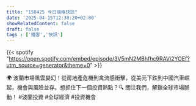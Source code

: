 ```yaml
---
title: "150425 今日瑞格快訊"
date: '2025-04-15T12:30:20+02:00'
showRelatedContent: false
draft: false
tags : ['播客','快訊']
---
```

{{< spotify "https://open.spotify.com/embed/episode/3V5mN2MBhfhc9RAVi2YOEf?utm_source=generator&theme=0" >}}

🌍 波蘭市場風雲變幻！從房地產危機到禽流感衝擊，從美元下跌到中國汽車崛起，機會與風險並存。想抓住下一個投資熱點？🔍 關注我們，解鎖全球市場脈動！ #波蘭投資 #全球經濟 #投資機會
